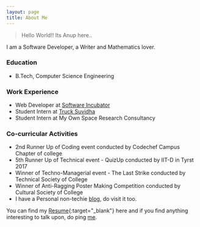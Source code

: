 ```yaml
---
layout: page
title: About Me
---
```


> Hello World!! Its Anup here.. 

I am a Software Developer, a Writer and Mathematics lover.

### Education

* B.Tech, Computer Science Engineering

### Work Experience

* Web Developer at  [Software Incubator](http://silive.in/)
* Student Intern at [Truck Suvidha](http://trucksuvidha.com/)
* Student Intern at My Own Space Research Consultancy 


### Co-curricular Activities

* 2nd Runner Up of Coding event conducted by Codechef Campus Chapter of college 
* 5th Runner Up of Technical event - QuizUp conducted by IIT-D in Tyrst 2017
* Winner of Techno-Managerial event - The Last Strike conducted by Technical Society of College
* Winner of Anti-Ragging Poster Making Competition conducted by Cultural Society of College
* I have a Personal non-techie [blog](https://anupkumarguptablog.wordpress.com/), do visit it too.

You can find my [Resume](https://goo.gl/k0bHXf){:target="_blank"} here and if you find anything interesting to talk upon, do ping [me](mailto:contact@anupkumargupta.me).